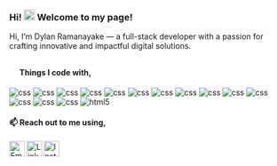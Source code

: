 ### Hi! <img src="https://media.giphy.com/media/hvRJCLFzcasrR4ia7z/giphy.gif" height="20px"> Welcome to my page!
Hi, I’m Dylan Ramanayake — a full-stack developer with a passion for crafting innovative and impactful digital solutions.

#### <a href="#"><img src="https://user-images.githubusercontent.com/69090976/166184596-0a143f7a-7362-4a09-9c65-13f3806373f1.png" width="15" style="margin-top: 10px"/></a> Things I code with,
<p>
  <img alt="css" src="https://img.shields.io/badge/-JavaScript-F7DF1E?style=flat-square&logo=javascript&logoColor=white" />
  <img alt="css" src="https://img.shields.io/badge/-C Sharp-239120?style=flat-square&logo=sharp&logoColor=white" />
  <img alt="css" src="https://img.shields.io/badge/-Python-3776AB?style=flat-square&logo=python&logoColor=white" />
  <img alt="css" src="https://img.shields.io/badge/-Angular-DD0031?style=flat-square&logo=angular&logoColor=white" />
  <img alt="css" src="https://img.shields.io/badge/-React-61DAFB?style=flat-square&logo=react&logoColor=white" />
  <img alt="css" src="https://img.shields.io/badge/-MySQL-41759c?style=flat-square&logo=mysql&logoColor=white" />
  <img alt="css" src="https://img.shields.io/badge/-Java-007396?style=flat-square&logo=java&logoColor=white" />
  <img alt="css" src="https://img.shields.io/badge/-Flutter-02569B?style=flat-square&logo=flutter&logoColor=white" />
  <img alt="css" src="https://img.shields.io/badge/-Kotlin-7F52FF?style=flat-square&logo=kotlin&logoColor=white" />
  <img alt="css" src="https://img.shields.io/badge/-C-A8B9CC?style=flat-square&logo=c&logoColor=white" />
  <img alt="css" src="https://img.shields.io/badge/-PHP-777BB4?style=flat-square&logo=php&logoColor=white" />
  <img alt="css" src="https://img.shields.io/badge/-Node.js-339933?style=flat-square&logo=nodedotjs&logoColor=white" />
  <img alt="css" src="https://img.shields.io/badge/-Bootstrap-7952B3?style=flat-square&logo=bootstrap&logoColor=white" />
  <img alt="css" src="https://img.shields.io/badge/-CSS3-1572B6?style=flat-square&logo=css3&logoColor=white" />
  <img alt="html5" src="https://img.shields.io/badge/-HTML5-E34F26?style=flat-square&logo=html5&logoColor=white" />
</p>

#### 📫 Reach out to me using,

<a href="mailto:dilandevv@gmail.com">
  <img align="left" alt="Email" width="28px" src="https://img.icons8.com/emoji/344/e-mail.png" />
</a>
<a href="https://www.linkedin.com/in/dylanramanayake/">
  <img align="left" alt="Linkedin" width="28px" src="https://img.icons8.com/fluency/344/linkedin.png" />
</a>
<a href="https://www.instagram.com/dylan.ramanayake/">
  <img align="left" alt="Instagram" width="28px" src="https://img.icons8.com/fluency/344/instagram-new.png" />
</a>
